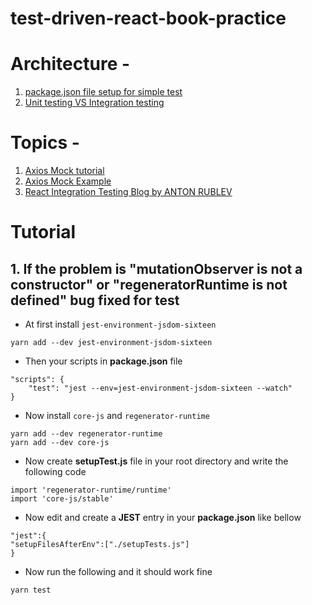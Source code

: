 # test-driven-react-book-practice

# Architecture - 
1. [package.json file setup for simple test](https://github.com/jeftarmascarenhas/react-testing-library/blob/master/package.json)
2. [Unit testing VS Integration testing](https://medium.com/@pankaj.itdeveloper/difference-between-unit-testing-and-integration-testing-ac22dc2396b3)

# Topics - 
1. [Axios Mock tutorial](https://www.youtube.com/watch?v=9Yrd4aZkse8)
2. [Axios Mock Example](https://github.com/jeftarmascarenhas/react-testing-library/blob/master/src/__tests__/fetch.test.js)
2. [React Integration Testing Blog by ANTON RUBLEV](https://www.toptal.com/react/react-testing-library-tutorial)


# Tutorial
## 1. If the problem is "mutationObserver is not a constructor" or "regeneratorRuntime is not defined" bug fixed for test
* At first install ```jest-environment-jsdom-sixteen```
```
yarn add --dev jest-environment-jsdom-sixteen
```
* Then your scripts in **package.json** file 
```
"scripts": {
    "test": "jest --env=jest-environment-jsdom-sixteen --watch"
}
````
* Now install ```core-js``` and ```regenerator-runtime```
```
yarn add --dev regenerator-runtime
yarn add --dev core-js
```
* Now create **setupTest.js** file in your root directory and write the following code
```
import 'regenerator-runtime/runtime'
import 'core-js/stable'
```
* Now edit and create a **JEST** entry in your **package.json** like bellow
```
"jest":{
"setupFilesAfterEnv":["./setupTests.js"]
}
```
* Now run the following and it should work fine
```
yarn test
```

